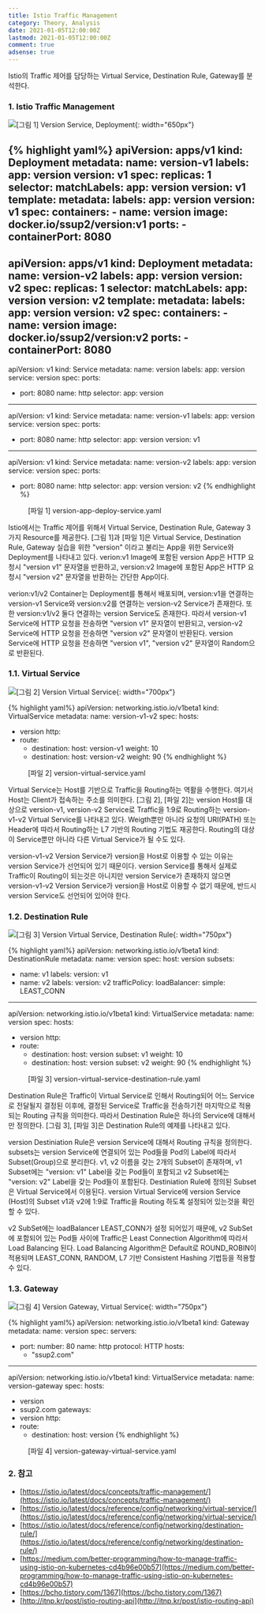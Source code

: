 ```yaml
---
title: Istio Traffic Management
category: Theory, Analysis
date: 2021-01-05T12:00:00Z
lastmod: 2021-01-05T12:00:00Z
comment: true
adsense: true
---
```


Istio의 Traffic 제어를 담당하는 Virtual Service, Destination Rule, Gateway를 분석한다.

### 1. Istio Traffic Management

![[그림 1] Version Service, Deployment]({{site.baseurl}}/images/theory_analysis/Istio_Traffic_Management/Version_Service_Deploy.PNG){: width="650px"}

{% highlight yaml%}
apiVersion: apps/v1
kind: Deployment
metadata:
  name: version-v1
  labels:
    app: version
    version: v1
spec:
  replicas: 1
  selector:
    matchLabels:
      app: version
      version: v1
  template:
    metadata:
      labels:
        app: version
        version: v1
    spec:
      containers:
      - name: version
        image: docker.io/ssup2/version:v1
        ports:
        - containerPort: 8080
---
apiVersion: apps/v1
kind: Deployment
metadata:
  name: version-v2
  labels:
    app: version
    version: v2
spec:
  replicas: 1
  selector:
    matchLabels:
      app: version
      version: v2
  template:
    metadata:
      labels:
        app: version
        version: v2
    spec:
      containers:
      - name: version
        image: docker.io/ssup2/version:v2
        ports:
        - containerPort: 8080
---
apiVersion: v1
kind: Service
metadata:
  name: version
  labels:
    app: version
    service: version
spec:
  ports:
  - port: 8080
    name: http
  selector:
    app: version
---
apiVersion: v1
kind: Service
metadata:
  name: version-v1
  labels:
    app: version
    service: version
spec:
  ports:
  - port: 8080
    name: http
  selector:
    app: version
    version: v1
---
apiVersion: v1
kind: Service
metadata:
  name: version-v2
  labels:
    app: version
    service: version
spec:
  ports:
  - port: 8080
    name: http
  selector:
    app: version
    version: v2
{% endhighlight %}
<figure>
<figcaption class="caption">[파일 1] version-app-deploy-service.yaml</figcaption>
</figure>

Istio에서는 Traffic 제어를 위해서 Virtual Service, Destination Rule, Gateway 3가지 Resource를 제공한다. [그림 1]과 [파일 1]은 Virtual Service, Destination Rule, Gateway 실습을 위한 "version" 이라고 불리는 App을 위한 Service와 Deployment를 나타내고 있다. verion:v1 Image에 포함된 version App은 HTTP 요청시 "version v1" 문자열을 반환하고, version:v2 Image에 포함된 App은 HTTP 요청시 "version v2" 문자열을 반환하는 간단한 App이다.

verion:v1/v2 Container는 Deployment를 통해서 배포되며, version:v1을 연결하는 version-v1 Service와 version:v2를 연결하는 version-v2 Service가 존재한다. 또한 version:v1/v2 둘다 연결하는 version Service도 존재한다. 따라서 version-v1 Service에 HTTP 요청을 전송하면 "version v1" 문자열이 반환되고, version-v2 Service에 HTTP 요청을 전송하면 "version v2" 문자열이 반환된다. version Service에 HTTP 요청을 전송하면 "version v1", "version v2" 문자열이 Random으로 반환된다.

### 1.1. Virtual Service

![[그림 2] Version Virtual Service]({{site.baseurl}}/images/theory_analysis/Istio_Traffic_Management/Version_Virtual_Service.PNG){: width="700px"}

{% highlight yaml%}
apiVersion: networking.istio.io/v1beta1
kind: VirtualService
metadata:
  name: version-v1-v2
spec:
  hosts:
  - version
  http:
  - route:
    - destination:
        host: version-v1
      weight: 10
    - destination:
        host: version-v2
      weight: 90
{% endhighlight %}
<figure>
<figcaption class="caption">[파일 2] version-virtual-service.yaml</figcaption>
</figure>

Virtual Service는 Host를 기반으로 Traffic을 Routing하는 역활을 수행한다. 여기서 Host는 Client가 접속하는 주소를 의미한다. [그림 2], [파일 2]는 version Host를 대상으로 version-v1, version-v2 Service로 Traffic을 1:9로 Routing하는 version-v1-v2 Virtual Service를 나타내고 있다. Weigth뿐만 아니라 요청의 URI(PATH) 또는 Header에 따라서 Routing하는 L7 기반의 Routing 기법도 재공한다. Routing의 대상이 Service뿐만 아니라 다른 Virtual Service가 될 수도 있다.

version-v1-v2 Version Service가 version을 Host로 이용할 수 있는 이유는 version Service가 선언되어 있기 때문이다. version Service를 통해서 실제로 Traffic이 Routing이 되는것은 아니지만 version Service가 존재하지 않으면 version-v1-v2 Version Service가 version을 Host로 이용할 수 없기 때문에, 반드시 version Service도 선언되어 있어야 한다.

### 1.2. Destination Rule

![[그림 3] Version Virtual Service, Destination Rule]({{site.baseurl}}/images/theory_analysis/Istio_Traffic_Management/Version_Virtual_Service_Desitination_Rule.PNG){: width="750px"}

{% highlight yaml%}
apiVersion: networking.istio.io/v1beta1
kind: DestinationRule
metadata:
  name: version
spec:
  host: version
  subsets:
  - name: v1
    labels:
      version: v1
  - name: v2
    labels:
      version: v2
    trafficPolicy:
      loadBalancer:
        simple: LEAST_CONN
---
apiVersion: networking.istio.io/v1beta1
kind: VirtualService
metadata:
  name: version
spec:
  hosts:
  - version
  http:
  - route:
    - destination:
        host: version
        subset: v1
      weight: 10
    - destination:
        host: version
        subset: v2
      weight: 90
{% endhighlight %}
<figure>
<figcaption class="caption">[파일 3] version-virtual-service-destination-rule.yaml</figcaption>
</figure>

Destination Rule은 Traffic이 Virtual Service로 인해서 Routing되어 어느 Service로 전달될지 결정된 이후에, 결정된 Service로 Traffic을 전송하기전 마지막으로 적용되는 Routing 규칙을 의미한다. 따라서 Destination Rule은 하나의 Service에 대해서만 정의한다. [그림 3], [파일 3]은 Destination Rule의 예제를 나타내고 있다.

version Destiniation Rule은 version Service에 대해서 Routing 규칙을 정의한다. subsets는 version Service에 연결되어 있는 Pod들을 Pod의 Label에 따라서 Subset(Group)으로 분리한다. v1, v2 이름을 갖는 2개의 Subset이 존재하며, v1 Subset에는 "version: v1" Label을 갖는 Pod들이 포함되고 v2 Subset에는 "version: v2" Label을 갖는 Pod들이 포함된다. Destiniation Rule에 정의된 Subset은 Virtual Service에서 이용된다. version Virtual Service에 version Service (Host)의 Subset v1과 v2에 1:9로 Traffic을 Routing 하도록 설정되어 있는것을 확인할 수 있다.

v2 SubSet에는 loadBalancer LEAST_CONN가 설정 되어있기 때문에, v2 SubSet에 포함되어 있는 Pod들 사이에 Traffic은 Least Connection Algorithm에 따라서 Load Balancing 된다. Load Balancing Algorithm은 Default로 ROUND_ROBIN이 적용되며 LEAST_CONN, RANDOM, L7 기반 Consistent Hashing 기법등을 적용할수 있다.

### 1.3. Gateway

![[그림 4] Version Gateway, Virtual Service]({{site.baseurl}}/images/theory_analysis/Istio_Traffic_Management/Version_Gateway_Virtual_Service.PNG){: width="750px"}

{% highlight yaml%}
apiVersion: networking.istio.io/v1beta1
kind: Gateway
metadata:
  name: version
spec:
  servers:
  - port:
      number: 80
      name: http
      protocol: HTTP
    hosts:
    - "ssup2.com"
---
apiVersion: networking.istio.io/v1beta1
kind: VirtualService
metadata:
  name: version-gateway
spec:
  hosts:
  - version
  - ssup2.com
  gateways:
  - version
  http:
  - route:
    - destination:
        host: version
{% endhighlight %}
<figure>
<figcaption class="caption">[파일 4] version-gateway-virtual-service.yaml</figcaption>
</figure>

### 2. 참고

* [https://istio.io/latest/docs/concepts/traffic-management/](https://istio.io/latest/docs/concepts/traffic-management/)
* [https://istio.io/latest/docs/reference/config/networking/virtual-service/](https://istio.io/latest/docs/reference/config/networking/virtual-service/)
* [https://istio.io/latest/docs/reference/config/networking/destination-rule/](https://istio.io/latest/docs/reference/config/networking/destination-rule/)
* [https://medium.com/better-programming/how-to-manage-traffic-using-istio-on-kubernetes-cd4b96e00b57](https://medium.com/better-programming/how-to-manage-traffic-using-istio-on-kubernetes-cd4b96e00b57)
* [https://bcho.tistory.com/1367](https://bcho.tistory.com/1367)
* [http://itnp.kr/post/istio-routing-api](http://itnp.kr/post/istio-routing-api)